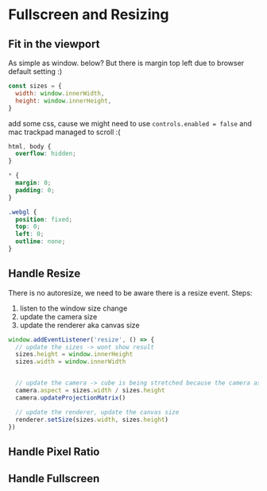 # Fullscreen and Resizing

## Fit in the viewport
As simple as window.<innerSize> below? But there is margin top left due to browser default setting :)
```js
const sizes = {
  width: window.innerWidth,
  height: window.innerHeight,
}
```
add some css, cause we might need to use `controls.enabled = false` and mac trackpad managed to scroll :(
```css
html, body {
  overflow: hidden;
}

* {
  margin: 0;
  padding: 0;
}

.webgl {
  position: fixed;
  top: 0;
  left: 0;
  outline: none;
}
```
## Handle Resize
There is no autoresize, we need to be aware there is a resize event.
Steps:
1. listen to the window size change
2. update the camera size
3. update the renderer aka canvas size
```js
window.addEventListener('resize', () => {
  // update the sizes -> wont show result
  sizes.height = window.innerHeight
  sizes.width = window.innerWidth


  // update the camera -> cube is being stretched because the camera aspect updated, but canvas size still the same
  camera.aspect = sizes.width / sizes.height
  camera.updateProjectionMatrix()

  // update the renderer, update the canvas size
  renderer.setSize(sizes.width, sizes.height)
})
```
## Handle Pixel Ratio
## Handle Fullscreen